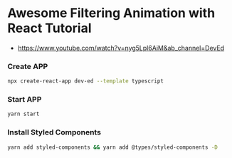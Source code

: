 # Awesome Filtering Animation with React Tutorial

- https://www.youtube.com/watch?v=nyg5Lpl6AiM&ab_channel=DevEd

### Create APP

```bash
npx create-react-app dev-ed --template typescript
```

### Start APP

```bash
yarn start
```

### Install Styled Components

```bash
yarn add styled-components && yarn add @types/styled-components -D
```
